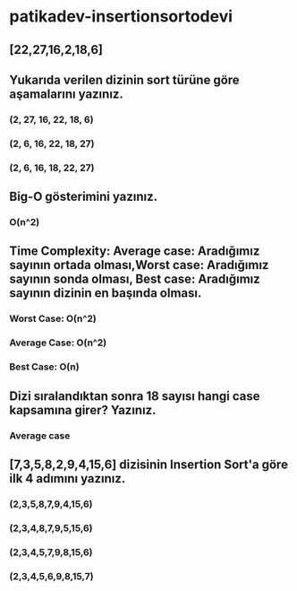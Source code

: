 # patikadev-insertionsortodevi 
## [22,27,16,2,18,6] 
## Yukarıda verilen dizinin sort türüne göre aşamalarını yazınız.
### (2, 27, 16, 22, 18, 6)
### (2, 6, 16, 22, 18, 27)
### (2, 6, 16, 18, 22, 27)

## Big-O gösterimini yazınız.
###  O(n^2)

## Time Complexity: Average case: Aradığımız sayının ortada olması,Worst case: Aradığımız sayının sonda olması, Best case: Aradığımız sayının dizinin en başında olması.
### Worst Case: O(n^2)
### Average Case: O(n^2)
### Best Case: O(n)

## Dizi sıralandıktan sonra 18 sayısı hangi case kapsamına girer? Yazınız.
### Average case

## [7,3,5,8,2,9,4,15,6] dizisinin Insertion Sort'a göre ilk 4 adımını yazınız.
### (2,3,5,8,7,9,4,15,6)
### (2,3,4,8,7,9,5,15,6)
### (2,3,4,5,7,9,8,15,6)
### (2,3,4,5,6,9,8,15,7)
